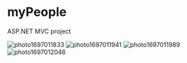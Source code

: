 # myPeople
ASP.NET MVC project

![photo1697011833](https://github.com/elhola/myPeople/assets/25703908/363485cc-018c-4456-9034-2f053db25836)
![photo1697011941](https://github.com/elhola/myPeople/assets/25703908/09aac24c-cd54-45eb-b720-4f1ac9fd1476)
![photo1697011989](https://github.com/elhola/myPeople/assets/25703908/8b53b0a2-d5bf-4688-9611-aef13cc2d131)
![photo1697012046](https://github.com/elhola/myPeople/assets/25703908/3781060f-0c8d-4c43-ad67-8a39e0bf5454)

